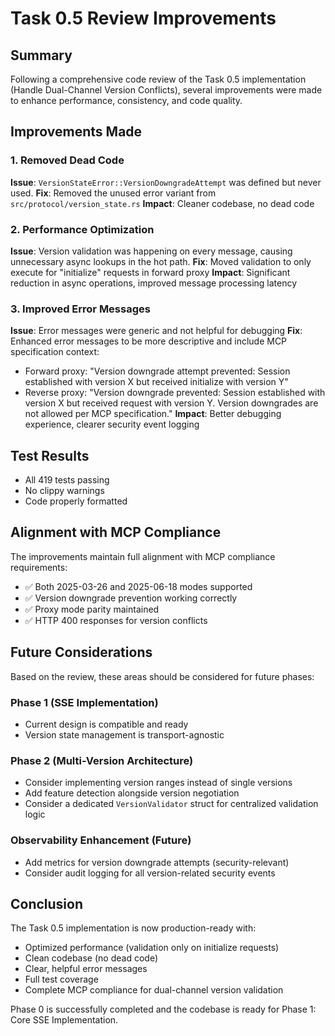 # Task 0.5 Review Improvements

## Summary
Following a comprehensive code review of the Task 0.5 implementation (Handle Dual-Channel Version Conflicts), several improvements were made to enhance performance, consistency, and code quality.

## Improvements Made

### 1. Removed Dead Code
**Issue**: `VersionStateError::VersionDowngradeAttempt` was defined but never used.
**Fix**: Removed the unused error variant from `src/protocol/version_state.rs`
**Impact**: Cleaner codebase, no dead code

### 2. Performance Optimization
**Issue**: Version validation was happening on every message, causing unnecessary async lookups in the hot path.
**Fix**: Moved validation to only execute for "initialize" requests in forward proxy
**Impact**: Significant reduction in async operations, improved message processing latency

### 3. Improved Error Messages
**Issue**: Error messages were generic and not helpful for debugging
**Fix**: Enhanced error messages to be more descriptive and include MCP specification context:
- Forward proxy: "Version downgrade attempt prevented: Session established with version X but received initialize with version Y"
- Reverse proxy: "Version downgrade prevented: Session established with version X but received request with version Y. Version downgrades are not allowed per MCP specification."
**Impact**: Better debugging experience, clearer security event logging

## Test Results
- All 419 tests passing
- No clippy warnings
- Code properly formatted

## Alignment with MCP Compliance

The improvements maintain full alignment with MCP compliance requirements:
- ✅ Both 2025-03-26 and 2025-06-18 modes supported
- ✅ Version downgrade prevention working correctly
- ✅ Proxy mode parity maintained
- ✅ HTTP 400 responses for version conflicts

## Future Considerations

Based on the review, these areas should be considered for future phases:

### Phase 1 (SSE Implementation)
- Current design is compatible and ready
- Version state management is transport-agnostic

### Phase 2 (Multi-Version Architecture)
- Consider implementing version ranges instead of single versions
- Add feature detection alongside version negotiation
- Consider a dedicated `VersionValidator` struct for centralized validation logic

### Observability Enhancement (Future)
- Add metrics for version downgrade attempts (security-relevant)
- Consider audit logging for all version-related security events

## Conclusion

The Task 0.5 implementation is now production-ready with:
- Optimized performance (validation only on initialize requests)
- Clean codebase (no dead code)
- Clear, helpful error messages
- Full test coverage
- Complete MCP compliance for dual-channel version validation

Phase 0 is successfully completed and the codebase is ready for Phase 1: Core SSE Implementation.